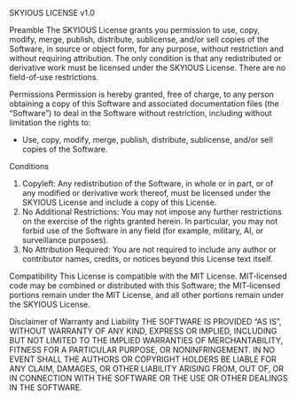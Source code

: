 SKYIOUS LICENSE v1.0

Preamble
The SKYIOUS License grants you permission to use, copy, modify, merge, publish, distribute, sublicense, and/or sell copies of the Software, in source or object form, for any purpose, without restriction and without requiring attribution. The only condition is that any redistributed or derivative work must be licensed under the SKYIOUS License. There are no field-of-use restrictions.

Permissions
Permission is hereby granted, free of charge, to any person obtaining a copy of this Software and associated documentation files (the “Software”) to deal in the Software without restriction, including without limitation the rights to:
- Use, copy, modify, merge, publish, distribute, sublicense, and/or sell copies of the Software.

Conditions
1. Copyleft: Any redistribution of the Software, in whole or in part, or of any modified or derivative work thereof, must be licensed under the SKYIOUS License and include a copy of this License.
2. No Additional Restrictions: You may not impose any further restrictions on the exercise of the rights granted herein. In particular, you may not forbid use of the Software in any field (for example, military, AI, or surveillance purposes).
3. No Attribution Required: You are not required to include any author or contributor names, credits, or notices beyond this License text itself.

Compatibility
This License is compatible with the MIT License. MIT‑licensed code may be combined or distributed with this Software; the MIT‑licensed portions remain under the MIT License, and all other portions remain under the SKYIOUS License.

Disclaimer of Warranty and Liability
THE SOFTWARE IS PROVIDED “AS IS”, WITHOUT WARRANTY OF ANY KIND, EXPRESS OR IMPLIED, INCLUDING BUT NOT LIMITED TO THE IMPLIED WARRANTIES OF MERCHANTABILITY, FITNESS FOR A PARTICULAR PURPOSE, OR NONINFRINGEMENT. IN NO EVENT SHALL THE AUTHORS OR COPYRIGHT HOLDERS BE LIABLE FOR ANY CLAIM, DAMAGES, OR OTHER LIABILITY ARISING FROM, OUT OF, OR IN CONNECTION WITH THE SOFTWARE OR THE USE OR OTHER DEALINGS IN THE SOFTWARE.
